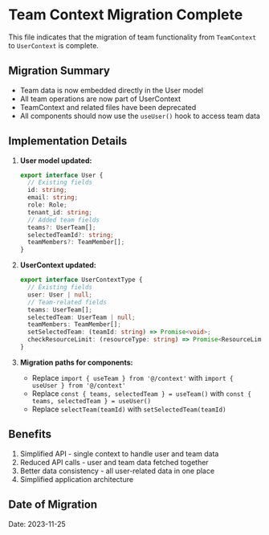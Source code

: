 # Team Context Migration Complete

This file indicates that the migration of team functionality from `TeamContext` to `UserContext` is complete.

## Migration Summary

- Team data is now embedded directly in the User model
- All team operations are now part of UserContext
- TeamContext and related files have been deprecated
- All components should now use the `useUser()` hook to access team data

## Implementation Details

1. **User model updated:**
   ```typescript
   export interface User {
     // Existing fields
     id: string;
     email: string;
     role: Role;
     tenant_id: string;
     // Added team fields
     teams?: UserTeam[];
     selectedTeamId?: string;
     teamMembers?: TeamMember[];
   }
   ```

2. **UserContext updated:**
   ```typescript
   export interface UserContextType {
     // Existing fields
     user: User | null;
     // Team-related fields
     teams: UserTeam[];
     selectedTeam: UserTeam | null;
     teamMembers: TeamMember[];
     setSelectedTeam: (teamId: string) => Promise<void>;
     checkResourceLimit: (resourceType: string) => Promise<ResourceLimit | null>;
   }
   ```

3. **Migration paths for components:**
   - Replace `import { useTeam } from '@/context'` with `import { useUser } from '@/context'`
   - Replace `const { teams, selectedTeam } = useTeam()` with `const { teams, selectedTeam } = useUser()`
   - Replace `selectTeam(teamId)` with `setSelectedTeam(teamId)`

## Benefits

1. Simplified API - single context to handle user and team data
2. Reduced API calls - user and team data fetched together
3. Better data consistency - all user-related data in one place
4. Simplified application architecture

## Date of Migration
Date: 2023-11-25 